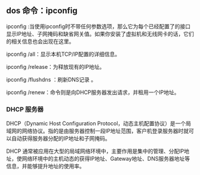 ## dos 命令：ipconfig

ipconfig :当使用ipconfig时不带任何参数选项，那么它为每个已经配置了的接口显示IP地址、子网掩码和缺省网关值。如果你安装了虚拟机和无线网卡的话，它们的相关信息也会出现在这里。

ipconfig /all：显示本机TCP/IP配置的详细信息。

ipconfig /release：为释放现有的IP地址。

ipconfig /flushdns ：刷新DNS记录 。

ipconfig /renew：命令则是向DHCP服务器发出请求，并租用一个IP地址。

### DHCP 服务器

DHCP（Dynamic Host Configuration  Protocol，动态主机配置协议）是一个局域网的网络协议。指的是由服务器控制一段IP地址范围，客户机登录服务器时就可以自动获得服务器分配的IP地址和子网掩码。

DHCP 通常被应用在大型的局域网络环境中，主要作用是集中的管理、分配IP地址，使网络环境中的主机动态的获得IP地址、Gateway地址、DNS服务器地址等信息，并能够提升地址的使用率。